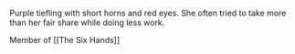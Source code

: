Purple tiefling with short horns and red eyes. She often tried to take more than her fair share while doing less work.

Member of [[The Six Hands]]